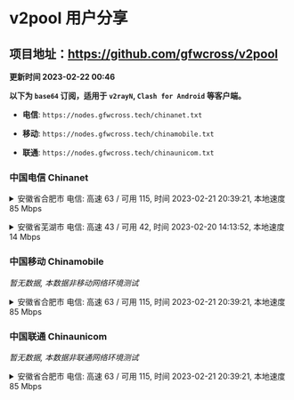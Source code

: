 # v2pool 用户分享
## 项目地址：<https://github.com/gfwcross/v2pool>
**更新时间 2023-02-22 00:46**


**以下为 `base64` 订阅，适用于 `v2rayN`, `Clash for Android` 等客户端。**

- **电信**: `https://nodes.gfwcross.tech/chinanet.txt`

- **移动**: `https://nodes.gfwcross.tech/chinamobile.txt`

- **联通**: `https://nodes.gfwcross.tech/chinaunicom.txt`


### 中国电信 Chinanet
<details><summary>安徽省合肥市 电信: 高速 63 / 可用 115, 时间 2023-02-21 20:39:21, 本地速度 85 Mbps</summary><p>可用节点订阅：https://transfer.sh/bNO2b3/running.txt<br>高速节点订阅：https://transfer.sh/WqUtj1/good.txt<br>低延迟节点订阅：https://transfer.sh/3rotlS/low_delay.txt</p></details>
<p></p><details><summary>安徽省芜湖市 电信: 高速 43 / 可用 42, 时间 2023-02-20 14:13:52, 本地速度 14 Mbps</summary><p>可用节点订阅：https://transfer.sh/vUjaMF/running.txt<br>高速节点订阅：https://transfer.sh/oaXCAL/good.txt<br>低延迟节点订阅：https://transfer.sh/eExYsC/low_delay.txt</p></details>
<p></p>

### 中国移动 Chinamobile
<i>暂无数据, 本数据非移动网络环境测试</i>
<details><summary>安徽省合肥市 电信: 高速 63 / 可用 115, 时间 2023-02-21 20:39:21, 本地速度 85 Mbps</summary><p>可用节点订阅：https://transfer.sh/bNO2b3/running.txt<br>高速节点订阅：https://transfer.sh/WqUtj1/good.txt<br>低延迟节点订阅：https://transfer.sh/3rotlS/low_delay.txt</p></details>
<p></p>

### 中国联通 Chinaunicom
<i>暂无数据, 本数据非联通网络环境测试</i>
<details><summary>安徽省合肥市 电信: 高速 63 / 可用 115, 时间 2023-02-21 20:39:21, 本地速度 85 Mbps</summary><p>可用节点订阅：https://transfer.sh/bNO2b3/running.txt<br>高速节点订阅：https://transfer.sh/WqUtj1/good.txt<br>低延迟节点订阅：https://transfer.sh/3rotlS/low_delay.txt</p></details>
<p></p>